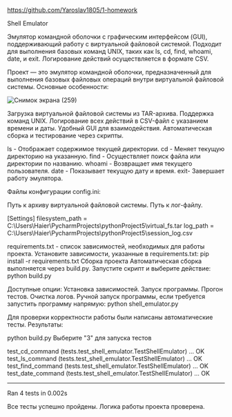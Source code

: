 https://github.com/Yaroslav1805/1-homework

Shell Emulator

Эмулятор командной оболочки с графическим интерфейсом (GUI), поддерживающий работу с виртуальной файловой системой. Подходит для выполнения базовых команд UNIX, таких как ls, cd, find, whoami, date, и exit. Логирование действий осуществляется в формате CSV.

Проект — это эмулятор командной оболочки, предназначенный для выполнения базовых файловых операций внутри виртуальной файловой системы. Основные особенности:

![Снимок экрана (259)](https://github.com/user-attachments/assets/12f53e7a-bb9e-47ed-b5b2-eb029bee44b5)

Загрузка виртуальной файловой системы из TAR-архива.
Поддержка команд UNIX.
Логирование всех действий в CSV-файл с указанием времени и даты.
Удобный GUI для взаимодействия.
Автоматическая сборка и тестирование через скрипты.

ls - Отображает содержимое текущей директории.
cd - Меняет текущую директорию на указанную.
find - Осуществляет поиск файла или директории по названию.
whoami - Возвращает имя текущего пользователя.
date - Показывает текущую дату и время.
exit- Завершает работу эмулятора.

Файлы конфигурации
config.ini:

Путь к архиву виртуальной файловой системы.
Путь к лог-файлу.

[Settings]
filesystem_path = C:\Users\Haier\PycharmProjects\pythonProject5\virtual_fs.tar
log_path = C:\Users\Haier\PycharmProjects\pythonProject5\session_log.csv

requirements.txt - список зависимостей, необходимых для работы проекта.
Установите зависимости, указанные в requirements.txt: pip install -r requirements.txt
Сборка проекта
Автоматическая сборка выполняется через build.py. Запустите скрипт и выберите действие: python build.py

Доступные опции:
Установка зависимостей.
Запуск программы.
Прогон тестов.
Очистка логов.
Ручной запуск программы, если требуется запустить программу напрямую: python shell_emulator.py

Для проверки корректности работы были написаны автоматические тесты. Результаты:

python build.py
Выберите "3" для запуска тестов

test_cd_command (tests.test_shell_emulator.TestShellEmulator) ... OK
test_ls_command (tests.test_shell_emulator.TestShellEmulator) ... OK
test_find_command (tests.test_shell_emulator.TestShellEmulator) ... OK
test_date_command (tests.test_shell_emulator.TestShellEmulator) ... OK

----------------------------------------------------------------------
Ran 4 tests in 0.002s

Все тесты успешно пройдены. Логика работы проекта проверена.


